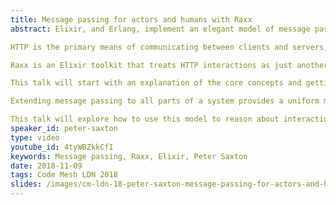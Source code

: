 ```yaml
---
title: Message passing for actors and humans with Raxx
abstract: Elixir, and Erlang, implement an elegant model of message passing. This is their secret sauce for managing concurrency.

HTTP is the primary means of communicating between clients and servers, and often between servers and other servers, it is a protocol for message passing.

Raxx is an Elixir toolkit that treats HTTP interactions as just another kind of message. These external messages are handled in a way completely analagous to internal messages between processes.

This talk will start with an explanation of the core concepts and getting started with Raxx.

Extending message passing to all parts of a system provides a uniform model to describe it.

This talk will explore how to use this model to reason about interactions in an extended web application, from server to browser to human.
speaker_id: peter-saxton
type: video
youtube_id: 4tyWBZkkCfI
keywords: Message passing, Raxx, Elixir, Peter Saxton
date: 2018-11-09
tags: Code Mesh LDN 2018
slides: /images/cm-ldn-18-peter-saxton-message-passing-for-actors-and-humans-compressed.pdf
---
```


